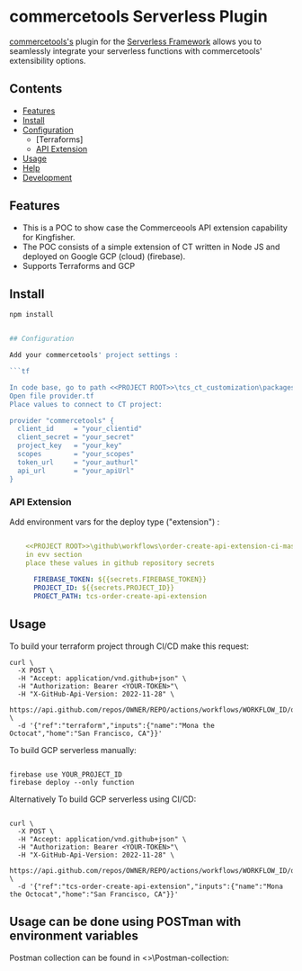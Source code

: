 # commercetools Serverless Plugin

[commercetools's](https://commercetools.com/) plugin for the [Serverless Framework](https://serverless.com) allows you to seamlessly integrate your serverless functions with commercetools' extensibility options.

## Contents

- [Features](#features)
- [Install](#install)
- [Configuration](#configuration)
  - [Terraforms]
  - [API Extension](#api-extension)
- [Usage](#usage)
- [Help](#help)
- [Development](#development)

## Features

- This is a POC to show case the Commerceools API extension capability for Kingfisher.
- The POC consists of a simple extension of CT written in Node JS and deployed on Google GCP (cloud) (firebase).
- Supports Terraforms and GCP

## Install

```sh
npm install


## Configuration

Add your commercetools' project settings :

```tf

In code base, go to path <<PROJECT ROOT>>\tcs_ct_customization\packages\tcs-terraform\default
Open file provider.tf
Place values to connect to CT project:

provider "commercetools" {
  client_id     = "your_clientid"
  client_secret = "your_secret"
  project_key   = "your_key"
  scopes        = "your_scopes"
  token_url     = "your_authurl"
  api_url       = "your_apiUrl"
}

```

### API Extension

Add environment vars for the deploy type ("extension") :

```yml

	<<PROJECT ROOT>>\github\workflows\order-create-api-extension-ci-master.yml
    in evv section
	place these values in github repository secrets 
	
	  FIREBASE_TOKEN: ${{secrets.FIREBASE_TOKEN}}
	  PROJECT_ID: ${{secrets.PROJECT_ID}}
      PROECT_PATH: tcs-order-create-api-extension
```


## Usage

To build your terraform project through CI/CD make this request:

```deploye to CT
curl \
  -X POST \
  -H "Accept: application/vnd.github+json" \
  -H "Authorization: Bearer <YOUR-TOKEN>"\
  -H "X-GitHub-Api-Version: 2022-11-28" \
  https://api.github.com/repos/OWNER/REPO/actions/workflows/WORKFLOW_ID/dispatches \
  -d '{"ref":"terraform","inputs":{"name":"Mona the Octocat","home":"San Francisco, CA"}}'

```

To build GCP serverless manually:

```firebase GCP

firebase use YOUR_PROJECT_ID
firebase deploy --only function
```


Alternatively To build GCP serverless using CI/CD:

```GCP

curl \
  -X POST \
  -H "Accept: application/vnd.github+json" \
  -H "Authorization: Bearer <YOUR-TOKEN>"\
  -H "X-GitHub-Api-Version: 2022-11-28" \
  https://api.github.com/repos/OWNER/REPO/actions/workflows/WORKFLOW_ID/dispatches \
  -d '{"ref":"tcs-order-create-api-extension","inputs":{"name":"Mona the Octocat","home":"San Francisco, CA"}}'

```

## Usage can be done using POSTman with environment variables

Postman collection can be found in <<Prohect ROOT>>\Postman-collection:
